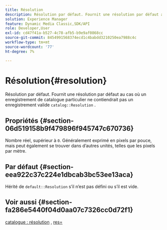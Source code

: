 ```yaml
---
title: Résolution
description: Résolution par défaut. Fournit une résolution par défaut au cas où un enregistrement de catalogue particulier ne contiendrait pas de valeur de résolution de catalogue valide.
solution: Experience Manager
feature: Dynamic Media Classic,SDK/API
role: Developer,User
exl-id: cd47f41a-b527-4c78-afb5-b9e9af0868cc
source-git-commit: 8454991568374ecd1c4babdd3210250ea7988c4c
workflow-type: tm+mt
source-wordcount: '77'
ht-degree: 7%

---
```


# Résolution{#resolution}

Résolution par défaut. Fournit une résolution par défaut au cas où un enregistrement de catalogue particulier ne contiendrait pas un enregistrement valide `catalog::Resolution` .

## Propriétés {#section-06d519158b9f479896f945747c670736}

Nombre réel, supérieur à `0`. Généralement exprimé en pixels par pouce, mais peut également se trouver dans d’autres unités, telles que les pixels par mètre.

## Par défaut {#section-eea922c37c224e1dbcab3bc53ee13aca}

Hérité de `default::Resolution` s’il n’est pas défini ou s’il est vide.

## Voir aussi {#section-fa286e5440f04d0aa07c7326cc0d72f1}

[catalogue : résolution](../../../../../ir-api/material-cat/image-rendering-api-ref/c-ir-material-catalog/c-ir-material-data-reference/r-ir-resolution-dataref.md#reference-6a2d64c2d72b438fade58a3391569da7) , [res=](../../../../../ir-api/http-protocol/image-rendering-api-ref/c-ir-http-protocol-ref/c-ir-http-protocol-command-reference/r-ir-res.md#reference-0ad9de8887144c83a6db97b4994f7c04)
